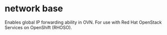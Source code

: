 # network base

Enables global IP forwarding ability in OVN. For use with Red Hat OpenStack
Services on OpenShift (RHOSO).
